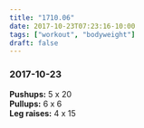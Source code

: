 ```yaml
---
title: "1710.06"
date: 2017-10-23T07:23:16-10:00
tags: ["workout", "bodyweight"]
draft: false
---
```


### 2017-10-23

**Pushups:** 5 x 20  
**Pullups:** 6 x 6  
**Leg raises:** 4 x 15
